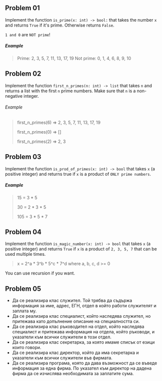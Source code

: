 ## Problem 01

Implement the function `is_prime(x: int) -> bool:` that takes the number `x` and returns `True` if it's prime. Otherwise returns `False`. 

`1 and 0` are `NOT prime`!

##### Example

> Prime: 2, 3, 5, 7, 11, 13, 17, 19
> Not prime: 0, 1, 4, 6, 8, 9, 10

## Problem 02

Implement the function `first_n_primes(n: int) -> list` that takes `n` and returns a list with the first `n` prime numbers. Make sure that `n` is a non-negative integer.

###### Example

> first_n_primes(6) => 2, 3, 5, 7, 11, 13, 17, 19
>
> first_n_primes(0) => []
>
> first_n_primes(2) => 2, 3

## Problem 03

Implement the function `is_prod_of_primes(x: int) -> bool` that takes `x` (a positive integer) and returns true if `x` is a product of `ONLY prime numbers`.

##### Example

> 15 = 3 * 5
>
> 30 = 2 * 3 * 5
> 
> 105 = 3 * 5 * 7

## Problem 04

Implement the function `is_magic_number(x: int) -> bool` that takes `x` (a positive integer) and returns `True` if `x` is a product of `2, 3, 5, 7` that can be used multiple times.

> x = 2^a * 3^b * 5^c * 7^d where a, b, c, d >= 0

You can use recursion if you want.

## Problem 05

- Да се реализира клас служител. Той трябва да съдържа информация за име, адрес, ЕГН, отдел в който работи служителят и заплата му.
- Да се реализира клас специалист, който наследява служител, но притежава като допълнение описание на специалността си.
- Да се реализира клас ръководител на отдел, който наследява специалист и притежава информация на отдела, който ръководи, и указатели към всички служители в този отдел.
- Да се реализира клас секретарка, за която имаме списък от езици които говори.
- Да се реализира клас директор, който да има секретарка и указатели към всички служители във фирмата.
- Да се реализира програма, която да дава възможност да се въведе информация за една фирма. По указател към директор на дадена фирма да се изчислява необходимата за заплатите сума.

